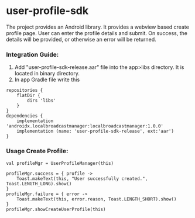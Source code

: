 # user-profile-sdk
The project provides an Android library. It provides a webview based create profile page. User can enter the profile details and submit. On success, the details will be provided, or otherwise an error will be returned.


### Integration Guide:

1. Add "user-profile-sdk-release.aar" file into the app>libs directory. It is located in binary directory.
2. In app Gradle file write this
````
repositories {
    flatDir {
        dirs 'libs'
    }
}
dependencies {
    implementation 'androidx.localbroadcastmanager:localbroadcastmanager:1.0.0'
    implementation (name: 'user-profile-sdk-release', ext:'aar')
}
````


### Usage Create Profile:
````
val profileMgr = UserProfileManager(this)

profileMgr.success = { profile ->
    Toast.makeText(this, "User successfully created.", Toast.LENGTH_LONG).show()
}
profileMgr.failure = { error ->
    Toast.makeText(this, error.reason, Toast.LENGTH_SHORT).show()
}
profileMgr.showCreateUserProfile(this)
````
